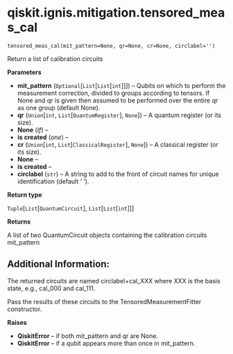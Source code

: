 <span id="qiskit-ignis-mitigation-tensored-meas-cal" />

# qiskit.ignis.mitigation.tensored\_meas\_cal

<span id="undefined" />

`tensored_meas_cal(mit_pattern=None, qr=None, cr=None, circlabel='')`

Return a list of calibration circuits

**Parameters**

*   **mit\_pattern** (`Optional`\[`List`\[`List`\[`int`]]]) – Qubits on which to perform the measurement correction, divided to groups according to tensors. If None and qr is given then assumed to be performed over the entire qr as one group (default None).
*   **qr** (`Union`\[`int`, `List`\[`QuantumRegister`], `None`]) – A quantum register (or its size).
*   **None** (*If*) –
*   **is created** (*one*) –
*   **cr** (`Union`\[`int`, `List`\[`ClassicalRegister`], `None`]) – A classical register (or its size).
*   **None** –
*   **is created** –
*   **circlabel** (`str`) – A string to add to the front of circuit names for unique identification (default ‘ ‘).

**Return type**

`Tuple`\[`List`\[`QuantumCircuit`], `List`\[`List`\[`int`]]]

**Returns**

A list of two QuantumCircuit objects containing the calibration circuits mit\_pattern

## Additional Information:

The returned circuits are named circlabel+cal\_XXX where XXX is the basis state, e.g., cal\_000 and cal\_111.

Pass the results of these circuits to the TensoredMeasurementFitter constructor.

**Raises**

*   **QiskitError** – if both mit\_pattern and qr are None.
*   **QiskitError** – if a qubit appears more than once in mit\_pattern.
